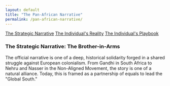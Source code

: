 ```yaml
---
layout: default
title: "The Pan-African Narrative"
permalink: /pan-african-narrative/
---
```


<div class="master-detail-container">
  <div class="master-pane">
    <a href="#strategic" class="master-link active">The Strategic Narrative</a>
    <a href="#reality" class="master-link">The Individual's Reality</a>
    <a href="#playbook" class="master-link">The Individual's Playbook</a>
  </div>
  <div class="detail-pane">
    <div id="strategic" class="detail-content">
      <h3>The Strategic Narrative: The Brother-in-Arms</h3>
      <p>The official narrative is one of a deep, historical solidarity forged in a shared struggle against European colonialism. From Gandhi in South Africa to Nehru and Nasser in the Non-Aligned Movement, the story is one of a natural alliance. Today, this is framed as a partnership of equals to lead the "Global South."</p>
    </div>
    <div id="reality" class="detail-content" style="display:none;">
      <h3>The Individual's Reality: A Painful Dichotomy</h3>
      <p>The on-the-ground experience is a painful contradiction between historical goodwill and the present-day reality of Indian prejudice.</p>
      <ul>
        <li><strong>The Goodwill is Real:</strong> When you meet an African who is knowledgeable about history or politics, you will often encounter a deep respect for India's role in the anti-colonial movement.</li>
        <li><strong>The Friction is Real:</strong> This goodwill is constantly undermined by two factors: the complex "middleman" legacy of the diaspora in East/Southern Africa, and, most critically, the poison of racism. The lived experience of African students and professionals in India is often one of shocking racism and colorism, which is widely reported across the continent.</li>
      </ul>
    </div>
    <div id="playbook" class="detail-content" style="display:none;">
      <h3>The Individual's Playbook</h3>
      <ol>
        <li><strong>Acknowledge the Legitimacy of Grievances:</strong> Do not be defensive. When an African brings up the issue of racism in India, your first step is to listen and acknowledge the truth of their experience. To deny it is to confirm the prejudice.</li>
        <li><strong>Lean on the Shared History:</strong> Remind them (and yourself) of the powerful shared history of fighting colonialism. Frame the current racism not as an inherent part of Indian culture, but as a sickness and a <strong><a href="/indian-narrative/poison-of-racism/">betrayal</a></strong> of our own anti-colonial values.</li>
        <li><strong>Be a Walking Counter-Narrative:</strong> As an Indian, you have a duty to treat every African you meet with dignity and respect. This is not just basic decency; it is a strategic imperative to repair the damage done by our own internal failings.</li>
      </ol>
    </div>
  </div>
</div>

<script>
  const links = document.querySelectorAll('.master-link');
  const contents = document.querySelectorAll('.detail-content');

  links.forEach(link => {
    link.addEventListener('click', function(e) {
      e.preventDefault();
      const targetId = this.getAttribute('href').substring(1);

      links.forEach(l => l.classList.remove('active'));
      this.classList.add('active');

      contents.forEach(content => {
        if (content.id === targetId) {
          content.style.display = 'block';
        } else {
          content.style.display = 'none';
        }
      });
    });
  });
</script>